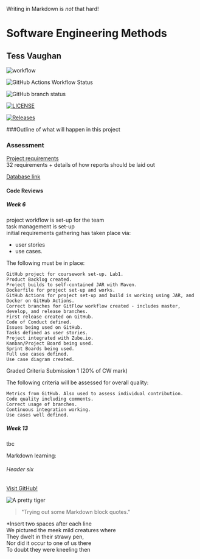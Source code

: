 Writing in Markdown is _not_ that hard!

# Software Engineering Methods
## Tess Vaughan
![workflow](https://github.com/TvonSween/sem/actions/workflows/main.yml/badge.svg)

![GitHub Actions Workflow Status](https://img.shields.io/github/actions/workflow/status/TvonSween/sem/main.yml?branch=develop&style=flat-square)


![GitHub branch status](https://img.shields.io/github/checks-status/TvonSween/sem/develop?style=flat-square)


[![LICENSE](https://img.shields.io/github/license/TvonSween/sem.svg?style=flat-square)](https://github.com/TvonSween/sem/blob/master/LICENSE)

[![Releases](https://img.shields.io/github/release/TvonSween/sem/all.svg?style=flat-square)](https://github.com/TvonSween/sem/releases)


###Outline of what will happen in this project

### Assessment
[Project requirements](https://github.com/TvonSween/sem)  
32 requirements + details of how reports should be laid out

[Database link](https://dev.mysql.com/doc/index-other.html)

#### Code Reviews
##### Week 6
 project workflow is set-up for the team  
 task management is set-up  
 initial requirements gathering has taken place via:
* user stories 
 * use cases.

The following must be in place:

    GitHub project for coursework set-up. Lab1. 
    Product Backlog created.
    Project builds to self-contained JAR with Maven.
    Dockerfile for project set-up and works.
    GitHub Actions for project set-up and build is working using JAR, and Docker on GitHub Actions.
    Correct branches for GitFlow workflow created - includes master, develop, and release branches.
    First release created on GitHub.
    Code of Conduct defined.
    Issues being used on GitHub.
    Tasks defined as user stories.
    Project integrated with Zube.io.
    Kanban/Project Board being used.
    Sprint Boards being used.
    Full use cases defined.
    Use case diagram created.

Graded Criteria Submission 1 (20% of CW mark)

The following criteria will be assessed for overall quality:

    Metrics from GitHub. Also used to assess individual contribution.
    Code quality including comments.
    Correct usage of branches.
    Continuous integration working.
    Use cases well defined.

##### Week 13
tbc

Markdown learning:
###### Header six

[Visit GitHub!](https://www.github.com)

![A pretty tiger](https://upload.wikimedia.org/wikipedia/commons/5/56/Tiger.50.jpg)

>"Trying out some Markdown block quotes."

*Insert two spaces after each line   
We pictured the meek mild creatures where   
They dwelt in their strawy pen,  
Nor did it occur to one of us there  
To doubt they were kneeling then  





